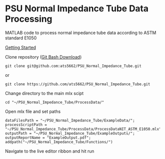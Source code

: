 # PSU Normal Impedance Tube Data Processing

MATLAB code to process normal impedance tube data according to ASTM standard E1050 

<ins>Getting Started</ins>

Clone repository ([Git Bash Download](https://git-scm.com/downloads))
```
git clone git@github.com:ats5662/PSU_Normal_Impedance_Tube.git
```

or


```
git clone https://github.com/ats5662/PSU_Normal_Impedance_Tube.git
```

Change directory to the main mlx scipt 

```
cd "~/PSU_Normal_Impedance_Tube/ProcessData/"
```
Open mlx file and set paths 

```
dataFilesPath = "~/PSU_Normal_Impedance_Tube/ExampleData/";
processScriptPath = "~/PSU_Normal_Impedance_Tube/ProcessData/ProcessDataNIT_ASTM_E1050.mlx";
outputPath = "~/PSU_Normal_Impedance_Tube/ExampleOutputs/";
outputReportName = "ExampleOutput.pdf";
addpath("~/PSU_Normal_Impedance_Tube/Functions/")
```

Navigate to the live editor ribbon and hit run
